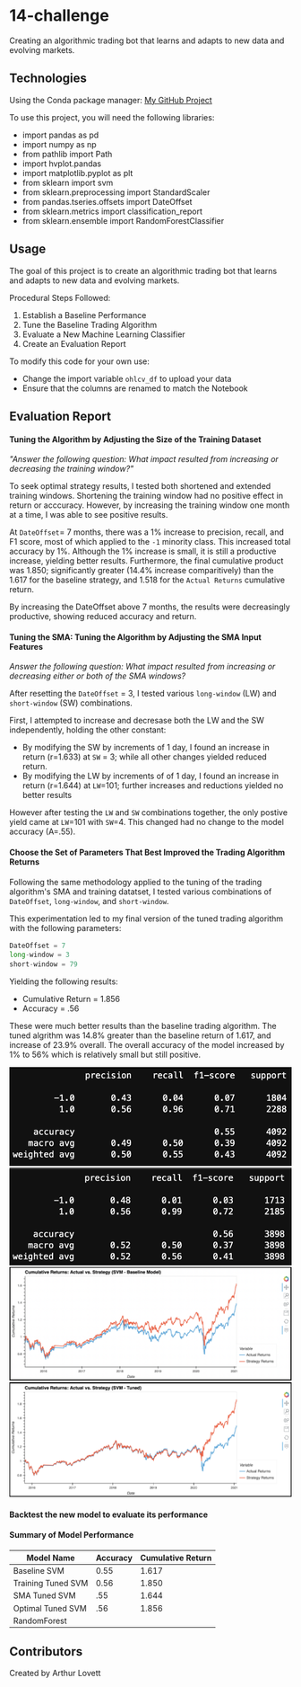 # 14-challenge
 Creating an algorithmic trading bot that learns and adapts to new data and evolving markets.


## Technologies
Using the Conda package manager: [My GitHub Project](https://github.com/ALovettII/14-challenge.git)

To use this project, you will need the following libraries:
* import pandas as pd
* import numpy as np
* from pathlib import Path
* import hvplot.pandas
* import matplotlib.pyplot as plt
* from sklearn import svm
* from sklearn.preprocessing import StandardScaler
* from pandas.tseries.offsets import DateOffset
* from sklearn.metrics import classification_report
* from sklearn.ensemble import RandomForestClassifier


## Usage
The goal of this project is to create an algorithmic trading bot that learns and adapts to new data and evolving markets.

Procedural Steps Followed:
1. Establish a Baseline Performance
2. Tune the Baseline Trading Algorithm
3. Evaluate a New Machine Learning Classifier
4. Create an Evaluation Report

To modify this code for your own use:
* Change the import variable `ohlcv_df` to upload your data
* Ensure that the columns are renamed to match the Notebook


## Evaluation Report

#### Tuning the Algorithm by Adjusting the Size of the Training Dataset
*"Answer the following question: What impact resulted from increasing or decreasing the training window?"* 

To seek optimal strategy results, I tested both shortened and extended training windows. Shortening the training window had no positive effect in return or acccuracy. However, by increasing the training window one month at a time, I was able to see positive results.

At `DateOffset`= 7 months, there was a 1% increase to precision, recall, and F1 score, most of which applied to the `-1` minority class. This increased total accuracy by 1%. Although the 1% increase is small, it is still a productive increase, yielding better results. Furthermore, the final cumulative product was 1.850; significantly greater (14.4% increase comparitively) than the 1.617 for the baseline strategy, and 1.518 for the `Actual Returns` cumulative return. 

By increasing the DateOffset above 7 months, the results were decreasingly productive, showing reduced accuracy and return.

#### Tuning the SMA: Tuning the Algorithm by Adjusting the SMA Input Features
*Answer the following question: What impact resulted from increasing or decreasing either or both of the SMA windows?*

After resetting the `DateOffset` = 3, I tested various `long-window` (LW) and `short-window` (SW) combinations.

First, I attempted to increase and decresase both the LW and the SW independently, holding the other constant:
* By modifying the SW by increments of 1 day, I found an increase in return (r=1.633) at `SW` = 3; while all other changes yielded reduced return.
* By modifying the LW by increments of of 1 day, I found an increase in return (r=1.644) at `LW`=101; further increases and reductions yielded no better results

However after testing the `LW` and `SW` combinations together, the only postive yield came at `LW`=101 with `SW`=4. This changed had no change to the model accuracy (A=.55).
 
#### Choose the Set of Parameters That Best Improved the Trading Algorithm Returns
Following the same methodology applied to the tuning of the trading algorithm's SMA and training datatset, I tested various combinations of `DateOffset`, `long-window`, and `short-window`.

This experimentation led to my final version of the tuned trading algorithm with the following parameters:
```python
DateOffset = 7
long-window = 3
short-window = 79
```
Yielding the following results:
* Cumulative Return = 1.856
* Accuracy = .56

These were much better results than the baseline trading algorithm. The tuned algrithm was 14.8% greater than the baseline return of 1.617, and increase of 23.9% overall. The overall accuracy of the model increased by 1% to 56% which is relatively small but still positive.

![Baseline Classification Report](https://github.com/ALovettII/14-challenge/blob/main/Resources/Images/Baseline_Report.png)
![Tuned Classification Report](https://github.com/ALovettII/14-challenge/blob/main/Resources/Images/Tune_Report.png)
![Baseline Cumulative Return Plot](https://github.com/ALovettII/14-challenge/blob/main/Resources/Images/Baseline_Plot.png)
![Tuned Cumulative Return Plot](https://github.com/ALovettII/14-challenge/blob/main/Resources/Images/Tuned_Plot.png)


#### Backtest the new model to evaluate its performance

#### Summary of Model Performance
| Model Name | Accuracy | Cumulative Return |
| ---------- | -------- | ----------------- |
| Baseline SVM | 0.55 | 1.617 | 
| Training Tuned SVM | 0.56 | 1.850 | 
| SMA Tuned SVM | .55 | 1.644 | 
| Optimal Tuned SVM | .56 | 1.856 | 
| RandomForest | 


## Contributors
Created by Arthur Lovett